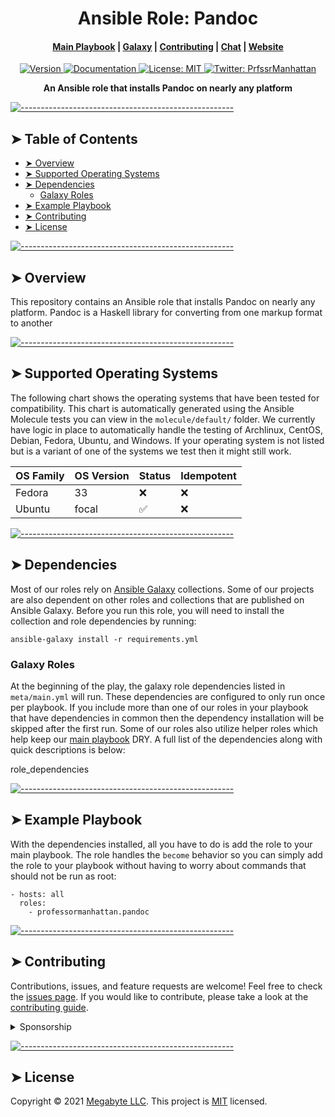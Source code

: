 <!-- ⚠️ This README has been generated from the file(s) "./.modules/docs/blueprint-readme.md" ⚠️--><h1 align="center" style="text-align:center;">Ansible Role: Pandoc</h1>

<div align="center">
  <h4>
    <a href="https://gitlab.com/ProfessorManhattan/Playbooks">Main Playbook</a>
    <span> | </span>
    <a href="https://galaxy.ansible.com/professormanhattan/pandoc">Galaxy</a>
    <span> | </span>
    <a href="https://gitlab.com/megabyte-space/ansible-roles/pandoc/-/blob/master/CONTRIBUTING.md">Contributing</a>
    <span> | </span>
    <a href="https://app.slack.com/client/T01ABCG4NK1/C01NN74H0LW/details/">Chat</a>
    <span> | </span>
    <a href="https://megabyte.space">Website</a>
  </h4>
</div>
<p style="text-align:center;">
  <a href="https://gitlab.com/megabyte-space/ansible-roles/pandoc">
    <img alt="Version" src="https://img.shields.io/badge/version-0.0.1-blue.svg?cacheSeconds=2592000" />
  </a>
  <a href="https://megabyte.space/docs/pandoc" target="_blank">
    <img alt="Documentation" src="https://img.shields.io/badge/documentation-yes-brightgreen.svg" />
  </a>
  <a href="repository.gitlab_ansible_roles_group/pandoc/-/raw/master/LICENSE" target="_blank">
    <img alt="License: MIT" src="https://img.shields.io/badge/License-MIT-yellow.svg" />
  </a>
  <a href="https://twitter.com/PrfssrManhattan" target="_blank">
    <img alt="Twitter: PrfssrManhattan" src="https://img.shields.io/twitter/follow/PrfssrManhattan.svg?style=social" />
  </a>
</p>

<p align="center" style="text-align:center;">
  <b>An Ansible role that installs Pandoc on nearly any platform</b></br>
</p>


[![-----------------------------------------------------](https://raw.githubusercontent.com/andreasbm/readme/master/assets/lines/aqua.png)](#table-of-contents)

## ➤ Table of Contents

* [➤ Overview](#-overview)
* [➤ Supported Operating Systems](#-supported-operating-systems)
* [➤ Dependencies](#-dependencies)
  * [Galaxy Roles](#galaxy-roles)
* [➤ Example Playbook](#-example-playbook)
* [➤ Contributing](#-contributing)
* [➤ License](#-license)

[![-----------------------------------------------------](https://raw.githubusercontent.com/andreasbm/readme/master/assets/lines/aqua.png)](#overview)

## ➤ Overview

This repository contains an Ansible role that installs Pandoc on nearly any platform. Pandoc is a Haskell library for converting from one markup format to another


[![-----------------------------------------------------](https://raw.githubusercontent.com/andreasbm/readme/master/assets/lines/aqua.png)](#supported-operating-systems)

## ➤ Supported Operating Systems

The following chart shows the operating systems that have been tested for compatibility. This chart is automatically generated using the Ansible Molecule tests you can view in the `molecule/default/` folder. We currently have logic in place to automatically handle the testing of Archlinux, CentOS, Debian, Fedora, Ubuntu, and Windows. If your operating system is not listed but is a variant of one of the systems we test then it might still work.


| OS Family | OS Version | Status | Idempotent |
|-----------|------------|--------|------------|
| Fedora    | 33         | ❌      | ❌          |
| Ubuntu    | focal      | ✅      | ❌          |



[![-----------------------------------------------------](https://raw.githubusercontent.com/andreasbm/readme/master/assets/lines/aqua.png)](#dependencies)

## ➤ Dependencies

Most of our roles rely on [Ansible Galaxy](https://galaxy.ansible.com/) collections. Some of our projects are also dependent on other roles and collections that are published on Ansible Galaxy. Before you run this role, you will need to install the collection and role dependencies by running:

```
ansible-galaxy install -r requirements.yml
```

### Galaxy Roles

At the beginning of the play, the galaxy role dependencies listed in `meta/main.yml` will run. These dependencies are configured to only run once per playbook. If you include more than one of our roles in your playbook that have dependencies in common then the dependency installation will be skipped after the first run. Some of our roles also utilize helper roles which help keep our [main playbook](https://gitlab.com/ProfessorManhattan/Playbooks) DRY. A full list of the dependencies along with quick descriptions is below:

 role_dependencies



[![-----------------------------------------------------](https://raw.githubusercontent.com/andreasbm/readme/master/assets/lines/aqua.png)](#example-playbook)

## ➤ Example Playbook

With the dependencies installed, all you have to do is add the role to your main playbook. The role handles the `become` behavior so you can simply add the role to your playbook without having to worry about commands that should not be run as root:

```lang-yml
- hosts: all
  roles:
    - professormanhattan.pandoc
```


[![-----------------------------------------------------](https://raw.githubusercontent.com/andreasbm/readme/master/assets/lines/aqua.png)](#contributing)

## ➤ Contributing

Contributions, issues, and feature requests are welcome! Feel free to check the [issues page](https://gitlab.com/megabyte-space/ansible-roles/pandoc/-/issues). If you would like to contribute, please take a look at the [contributing guide](https://gitlab.com/megabyte-space/ansible-roles/pandoc/-/raw/master/CONTRIBUTING.md).

<details>
<summary>Sponsorship</summary>
<br/>
<blockquote>
<br/>
I create open source projects out of love. Although I have a job, shelter, and as much fast food as I can handle, it would still be pretty cool to be appreciated by the community for something I have spent a lot of time and money on. Please consider sponsoring me! Who knows? Maybe I will be able to quit my job and publish open source full time.
<br/><br/>Sincerely,<br/><br/>

***Brian Zalewski***<br/><br/>
</blockquote>

<a href="profile.patreon">
  <img src="https://c5.patreon.com/external/logo/become_a_patron_button@2x.png" width="160">
</a>

</details>


[![-----------------------------------------------------](https://raw.githubusercontent.com/andreasbm/readme/master/assets/lines/aqua.png)](#license)

## ➤ License

Copyright © 2021 [Megabyte LLC](https://megabyte.space). This project is [MIT](repository.gitlab_ansible_roles_group/pandoc/-/raw/master/LICENSE) licensed.

